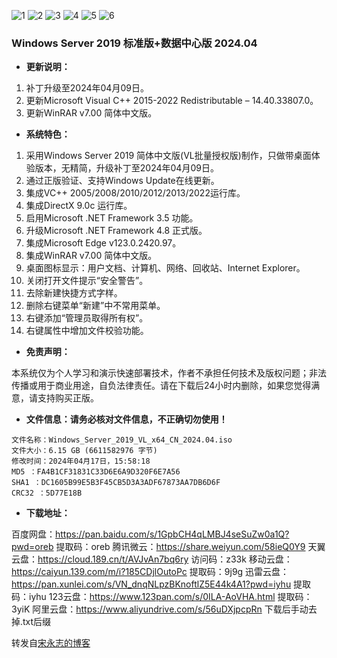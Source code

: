 ![1](https://github.com/zbccyw/zbccyw.github.io/assets/175001413/cccd7469-f68c-4de6-952a-7f6ac47f47c7)
![2](https://github.com/zbccyw/zbccyw.github.io/assets/175001413/fb01db1c-cf21-4941-aad8-76d08dd1eb7a)
![3](https://github.com/zbccyw/zbccyw.github.io/assets/175001413/3ea31bee-0956-40be-be44-8c6da163c8ac)
![4](https://github.com/zbccyw/zbccyw.github.io/assets/175001413/ed19354f-2848-461c-b844-76b090e71705)
![5](https://github.com/zbccyw/zbccyw.github.io/assets/175001413/736341dd-d366-40bd-a191-c904e2642b5b)
![6](https://github.com/zbccyw/zbccyw.github.io/assets/175001413/16e14fdd-b752-4848-8eb1-89309c7fbc8f)

### Windows Server 2019 标准版+数据中心版 2024.04

- **更新说明：**

1. 补丁升级至2024年04月09日。
2. 更新Microsoft Visual C++ 2015-2022 Redistributable – 14.40.33807.0。
3. 更新WinRAR v7.00 简体中文版。

- **系统特色：**

1. 采用Windows Server 2019 简体中文版(VL批量授权版)制作，只做带桌面体验版本，无精简，升级补丁至2024年04月09日。
2. 通过正版验证、支持Windows Update在线更新。
3. 集成VC++ 2005/2008/2010/2012/2013/2022运行库。
4. 集成DirectX 9.0c 运行库。
5. 启用Microsoft .NET Framework 3.5 功能。
6. 升级Microsoft .NET Framework 4.8 正式版。
7. 集成Microsoft Edge v123.0.2420.97。
8. 集成WinRAR v7.00 简体中文版。
9. 桌面图标显示：用户文档、计算机、网络、回收站、Internet Explorer。
10. 关闭打开文件提示“安全警告”。
11. 去除新建快捷方式字样。
12. 删除右键菜单“新建”中不常用菜单。
13. 右键添加“管理员取得所有权”。
14. 右键属性中增加文件校验功能。

- **免责声明：**

本系统仅为个人学习和演示快速部署技术，作者不承担任何技术及版权问题；非法传播或用于商业用途，自负法律责任。请在下载后24小时内删除，如果您觉得满意，请支持购买正版。

- **文件信息：请务必核对文件信息，不正确切勿使用！**

```auto
文件名称：Windows_Server_2019_VL_x64_CN_2024.04.iso
文件大小：6.15 GB (6611582976 字节)
修改时间：2024年04月17日，15:58:18
MD5 ：FA4B1CF31831C33D6E6A9D320F6E7A56
SHA1 ：DC1605B99E5B3F45CB5D3A3ADF67873AA7DB6D6F
CRC32 ：5D77E18B
```

- **下载地址：**

百度网盘：https://pan.baidu.com/s/1GpbCH4qLMBJ4seSuZw0a1Q?pwd=oreb 提取码：oreb
腾讯微云：https://share.weiyun.com/58ieQ0Y9
天翼云盘：https://cloud.189.cn/t/AVJvAn7bq6ry 访问码：z33k
移动云盘：https://caiyun.139.com/m/i?185CDjlOutoPc 提取码：9j9g
迅雷云盘：https://pan.xunlei.com/s/VN_dnqNLpzBKnoftlZ5E44k4A1?pwd=iyhu 提取码：iyhu
123云盘：https://www.123pan.com/s/0ILA-AoVHA.html 提取码：3yiK
阿里云盘：https://www.aliyundrive.com/s/56uDXjpcpRn 下载后手动去掉.txt后缀

转发自[宋永志的博客](http://www.songyongzhi.com/Windows-Server-2019.html)